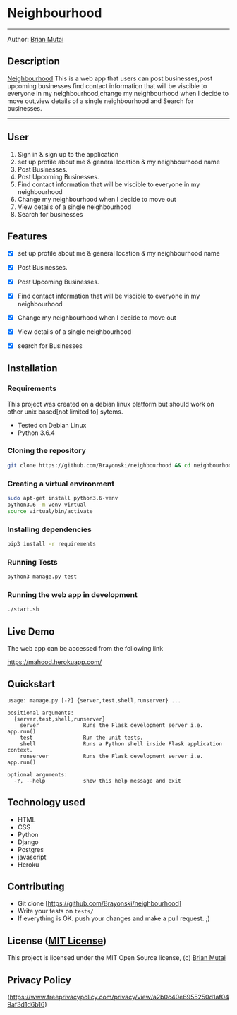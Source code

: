 Neighbourhood
===================

- - - -
Author: [Brian Mutai](https://github.com/Brayonski/neighbourhood)
## Description
[Neighbourhood](https://mahood.herokuapp.com/) This is a web app that users can post businesses,post upcoming businesses find contact information that will be viscible to everyone in my neighbourhood,change my neighbourhood when I decide to move out,view details of a single neighbourhood and Search for businesses.

------------------------------------------------------------------------

## User 

1. Sign in & sign up to the application
2. set up profile about me & general location & my neighbourhood name
3. Post Businesses.
4. Post Upcoming Businesses.
5. Find contact information that will be viscible to everyone in my neighbourhood
6. Change my neighbourhood when I decide to move out
7. View details of a single neighbourhood
8. Search for businesses

## Features

+ [x] set up profile about me & general location & my neighbourhood name
+ [x] Post Businesses.
+ [x] Post Upcoming Businesses.
+ [x] Find contact information that will be viscible to everyone in my neighbourhood
+ [x] Change my neighbourhood when I decide to move out
+ [x] View details of a single neighbourhood
+ [x] search for Businesses



## Installation

### Requirements
This project was created on a debian linux platform but should work on other unix based[not limited to] sytems.
* Tested on Debian Linux
* Python 3.6.4

### Cloning the repository
```bash
git clone https://github.com/Brayonski/neighbourhood && cd neighbourhood
```

### Creating a virtual environment
```bash
sudo apt-get install python3.6-venv
python3.6 -m venv virtual
source virtual/bin/activate
```

### Installing dependencies
```bash
pip3 install -r requirements
```

### Running Tests
```bash
python3 manage.py test
```

### Running the web app in development
```bash
./start.sh
```

## Live Demo

The web app can be accessed from the following link

https://mahood.herokuapp.com/

## Quickstart

```
usage: manage.py [-?] {server,test,shell,runserver} ...

positional arguments:
  {server,test,shell,runserver}
    server              Runs the Flask development server i.e. app.run()
    test                Run the unit tests.
    shell               Runs a Python shell inside Flask application context.
    runserver           Runs the Flask development server i.e. app.run()

optional arguments:
  -?, --help            show this help message and exit
```

## Technology used

* HTML
* CSS
* Python
* Django
* Postgres
* javascript
* Heroku

## Contributing

- Git clone [https://github.com/Brayonski/neighbourhood]
- Write your tests on `tests/`
- If everything is OK. push your changes and make a pull request. ;)

## License ([MIT License](http://choosealicense.com/licenses/mit/))

This project is licensed under the MIT Open Source license, (c) [Brian Mutai](https://github.com/Brayonski)

## Privacy Policy

(https://www.freeprivacypolicy.com/privacy/view/a2b0c40e6955250d1af049af3d1d6b16)